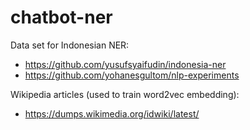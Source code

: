 # chatbot-ner

Data set for Indonesian NER:
* https://github.com/yusufsyaifudin/indonesia-ner
* https://github.com/yohanesgultom/nlp-experiments

Wikipedia articles (used to train word2vec embedding):
* https://dumps.wikimedia.org/idwiki/latest/
